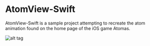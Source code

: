 # AtomView-Swift
AtomView-Swift is a sample project attempting to recreate the atom animation found on the home page of the iOS game Atomas.

![alt tag](https://github.com/mcduffeyrt/AtomView-Swift/blob/master/AtomView.gif)
